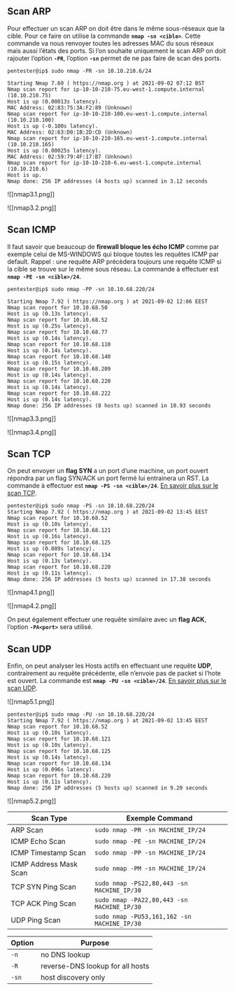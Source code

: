 
## __Scan ARP__

Pour effectuer un scan ARP on doit être dans le même sous-réseaux que la cible. Pour ce faire on utilise la commande **`nmap -sn <cible>`**. Cette commande va nous renvoyer toutes les adresses MAC du sous réseaux mais aussi l’états des ports. Si l’on souhaite uniquement le scan ARP on doit rajouter l’option **`-PR`**, l’option **`-sn`** permet de ne pas faire de scan des ports.

```shell
pentester@ip$ sudo nmap -PR -sn 10.10.210.6/24

Starting Nmap 7.60 ( https://nmap.org ) at 2021-09-02 07:12 BST
Nmap scan report for ip-10-10-210-75.eu-west-1.compute.internal (10.10.210.75)
Host is up (0.00013s latency).
MAC Address: 02:83:75:3A:F2:89 (Unknown)
Nmap scan report for ip-10-10-210-100.eu-west-1.compute.internal (10.10.210.100)
Host is up (-0.100s latency).
MAC Address: 02:63:D0:1B:2D:CD (Unknown)
Nmap scan report for ip-10-10-210-165.eu-west-1.compute.internal (10.10.210.165) 
Host is up (0.00025s latency).
MAC Address: 02:59:79:4F:17:B7 (Unknown)
Nmap scan report for ip-10-10-210-6.eu-west-1.compute.internal (10.10.210.6) 
Host is up. 
Nmap done: 256 IP addresses (4 hosts up) scanned in 3.12 seconds
```

![[nmap3.1.png]]

![[nmap3.2.png]]

## __Scan ICMP__

Il faut savoir que beaucoup de **firewall bloque les écho ICMP** comme par exemple celui de MS-WINDOWS qui bloque toutes les requêtes ICMP par default. Rappel : une requête ARP précèdera toujours une requête ICMP si la cible se trouve sur le même sous réseau. La commande à effectuer est **`nmap -PE -sn <cible>/24`**.

```shell
pentester@ip$ sudo nmap -PP -sn 10.10.68.220/24 

Starting Nmap 7.92 ( https://nmap.org ) at 2021-09-02 12:06 EEST 
Nmap scan report for 10.10.68.50
Host is up (0.13s latency).
Nmap scan report for 10.10.68.52
Host is up (0.25s latency).
Nmap scan report for 10.10.68.77
Host is up (0.14s latency).
Nmap scan report for 10.10.68.110
Host is up (0.14s latency).
Nmap scan report for 10.10.68.140
Host is up (0.15s latency).
Nmap scan report for 10.10.68.209 
Host is up (0.14s latency).
Nmap scan report for 10.10.68.220 
Host is up (0.14s latency). 
Nmap scan report for 10.10.68.222 
Host is up (0.14s latency). 
Nmap done: 256 IP addresses (8 hosts up) scanned in 10.93 seconds
```

![[nmap3.3.png]]

![[nmap3.4.png]]


## __Scan TCP__

On peut envoyer un **flag SYN** a un port d’une machine, un port ouvert répondra par un flag SYN/ACK un port fermé lui entrainera un RST. La commande à effectuer est **`nmap -PS -sn <cible>/24`**. [En savoir plus sur le scan TCP](NMAP-TCP_UDP_Port_Scan.md).

```shell
pentester@ip$ sudo nmap -PS -sn 10.10.68.220/24 
Starting Nmap 7.92 ( https://nmap.org ) at 2021-09-02 13:45 EEST 
Nmap scan report for 10.10.68.52
Host is up (0.10s latency).
Nmap scan report for 10.10.68.121 
Host is up (0.16s latency).
Nmap scan report for 10.10.68.125 
Host is up (0.089s latency).
Nmap scan report for 10.10.68.134 
Host is up (0.13s latency). 
Nmap scan report for 10.10.68.220
Host is up (0.11s latency).
Nmap done: 256 IP addresses (5 hosts up) scanned in 17.38 seconds
```

![[nmap4.1.png]]

![[nmap4.2.png]]

On peut également effectuer une requête similaire avec un **flag ACK**, l’option **`-PA<port>`** sera utilisé.

## __Scan UDP__

Enfin, on peut analyser les Hosts actifs en effectuant une requête **UDP**, contrairement au requête précédente, elle n’envoie pas de packet si l’hote est ouvert. La commande est **`nmap -PU -sn <cible>/24`**. [En savoir plus sur le scan UDP](NMAP-TCP_UDP_Port_Scan.md).

![[nmap5.1.png]]

```shell
pentester@ip$ sudo nmap -PU -sn 10.10.68.220/24
Starting Nmap 7.92 ( https://nmap.org ) at 2021-09-02 13:45 EEST
Nmap scan report for 10.10.68.52
Host is up (0.10s latency). 
Nmap scan report for 10.10.68.121 
Host is up (0.10s latency). 
Nmap scan report for 10.10.68.125 
Host is up (0.14s latency). 
Nmap scan report for 10.10.68.134 
Host is up (0.096s latency). 
Nmap scan report for 10.10.68.220
Host is up (0.11s latency).
Nmap done: 256 IP addresses (5 hosts up) scanned in 9.20 seconds
```

![[nmap5.2.png]]

| **Scan Type**          | **Exemple Command**                         |
| ---------------------- | ------------------------------------------- |
| ARP Scan               | `sudo nmap -PR -sn MACHINE_IP/24`           |
| ICMP Echo Scan         | `sudo nmap -PE -sn MACHINE_IP/24`           |
| ICMP Timestamp Scan    | `sudo nmap -PP -sn MACHINE_IP/24`           |
| ICMP Address Mask Scan | `sudo nmap -PM -sn MACHINE_IP/24`           |
| TCP SYN Ping Scan      | `sudo nmap -PS22,80,443 -sn MACHINE_IP/30`  |
| TCP ACK Ping Scan      | `sudo nmap -PA22,80,443 -sn MACHINE_IP/30`  |
| UDP Ping Scan          | `sudo nmap -PU53,161,162 -sn MACHINE_IP/30` |

| **Option** | **Purpose**                      |
| ---------- | -------------------------------- |
| `-n`         | no DNS lookup                    |
| `-R`       | reverse-DNS lookup for all hosts |
| `-sn`      | host discovery only                                 |
